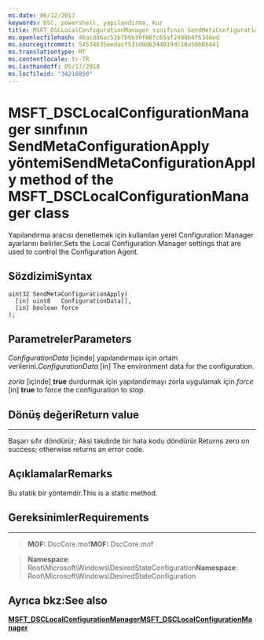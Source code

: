 ```yaml
---
ms.date: 06/12/2017
keywords: DSC, powershell, yapılandırma, Kur
title: MSFT_DSCLocalConfigurationManager sınıfının SendMetaConfigurationApply yöntemi
ms.openlocfilehash: 46acd86ac52b7b6b39f06fc65af2498b4f5348ed
ms.sourcegitcommit: 54534635eedacf531d8d6344019dc16a50b8b441
ms.translationtype: MT
ms.contentlocale: tr-TR
ms.lasthandoff: 05/17/2018
ms.locfileid: "34218850"
---
```

# <a name="sendmetaconfigurationapply-method-of-the-msftdsclocalconfigurationmanager-class"></a><span data-ttu-id="3cf4d-103">MSFT_DSCLocalConfigurationManager sınıfının SendMetaConfigurationApply yöntemi</span><span class="sxs-lookup"><span data-stu-id="3cf4d-103">SendMetaConfigurationApply method of the MSFT_DSCLocalConfigurationManager class</span></span>

<span data-ttu-id="3cf4d-104">Yapılandırma aracısı denetlemek için kullanılan yerel Configuration Manager ayarlarını belirler.</span><span class="sxs-lookup"><span data-stu-id="3cf4d-104">Sets the Local Configuration Manager settings that are used to control the Configuration Agent.</span></span>

<a name="syntax"></a><span data-ttu-id="3cf4d-105">Sözdizimi</span><span class="sxs-lookup"><span data-stu-id="3cf4d-105">Syntax</span></span>
------

```mof
uint32 SendMetaConfigurationApply(
  [in] uint8   ConfigurationData[],
  [in] boolean force
);
```

<a name="parameters"></a><span data-ttu-id="3cf4d-106">Parametreler</span><span class="sxs-lookup"><span data-stu-id="3cf4d-106">Parameters</span></span>
----------

<span data-ttu-id="3cf4d-107">*ConfigurationData* \[içinde\] yapılandırması için ortam verilerini.</span><span class="sxs-lookup"><span data-stu-id="3cf4d-107">*ConfigurationData* \[in\] The environment data for the configuration.</span></span>

<span data-ttu-id="3cf4d-108">*zorla* \[içinde\] **true** durdurmak için yapılandırmayı zorla uygulamak için.</span><span class="sxs-lookup"><span data-stu-id="3cf4d-108">*force* \[in\] **true** to force the configuration to stop.</span></span>

## <a name="return-value"></a><span data-ttu-id="3cf4d-109">Dönüş değeri</span><span class="sxs-lookup"><span data-stu-id="3cf4d-109">Return value</span></span>
------------

<span data-ttu-id="3cf4d-110">Başarı sıfır döndürür; Aksi takdirde bir hata kodu döndürür.</span><span class="sxs-lookup"><span data-stu-id="3cf4d-110">Returns zero on success; otherwise returns an error code.</span></span>

## <a name="remarks"></a><span data-ttu-id="3cf4d-111">Açıklamalar</span><span class="sxs-lookup"><span data-stu-id="3cf4d-111">Remarks</span></span>

<span data-ttu-id="3cf4d-112">Bu statik bir yöntemdir.</span><span class="sxs-lookup"><span data-stu-id="3cf4d-112">This is a static method.</span></span>

## <a name="requirements"></a><span data-ttu-id="3cf4d-113">Gereksinimler</span><span class="sxs-lookup"><span data-stu-id="3cf4d-113">Requirements</span></span>
------------
><span data-ttu-id="3cf4d-114">**MOF:** DscCore.mof</span><span class="sxs-lookup"><span data-stu-id="3cf4d-114">**MOF:** DscCore.mof</span></span>

><span data-ttu-id="3cf4d-115">**Namespace**: Root\Microsoft\Windows\DesiredStateConfiguration</span><span class="sxs-lookup"><span data-stu-id="3cf4d-115">**Namespace**: Root\Microsoft\Windows\DesiredStateConfiguration</span></span>


## <a name="see-also"></a><span data-ttu-id="3cf4d-116">Ayrıca bkz:</span><span class="sxs-lookup"><span data-stu-id="3cf4d-116">See also</span></span>


[<span data-ttu-id="3cf4d-117">**MSFT_DSCLocalConfigurationManager**</span><span class="sxs-lookup"><span data-stu-id="3cf4d-117">**MSFT_DSCLocalConfigurationManager**</span></span>](msft-dsclocalconfigurationmanager.md)